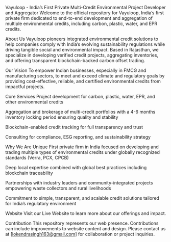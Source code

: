 Vayuloop - India’s First Private Multi-Credit Environmental Project Developer and Aggregator
Welcome to the official repository for Vayuloop, India’s first private firm dedicated to end-to-end development and aggregation of multiple environmental credits, including carbon, plastic, water, and EPR credits.

About Us
Vayuloop pioneers integrated environmental credit solutions to help companies comply with India’s evolving sustainability regulations while driving tangible social and environmental impact. Based in Rajasthan, we specialize in developing verified credit projects, aggregating inventories, and offering transparent blockchain-backed carbon offset trading.

Our Vision
To empower Indian businesses, especially in FMCG and manufacturing sectors, to meet and exceed climate and regulatory goals by providing cost-effective, reliable, and certified environmental credits from impactful projects.

Core Services
Project development for carbon, plastic, water, EPR, and other environmental credits

Aggregation and brokerage of multi-credit portfolios with a 4-6 months inventory locking period ensuring quality and stability

Blockchain-enabled credit tracking for full transparency and trust

Consulting for compliance, ESG reporting, and sustainability strategy

Why We Are Unique
First private firm in India focused on developing and trading multiple types of environmental credits under globally recognized standards (Verra, PCX, CPCB)

Deep local expertise combined with global best practices including blockchain traceability

Partnerships with industry leaders and community-integrated projects empowering waste collectors and rural livelihoods

Commitment to simple, transparent, and scalable credit solutions tailored for India’s regulatory environment

Website
Visit our Live Website to learn more about our offerings and impact.

Contribution
This repository represents our web presence. Contributions can include improvements to website content and design. Please contact us at [lokendrasingh163@gmail.com] for collaboration or project inquiries.
